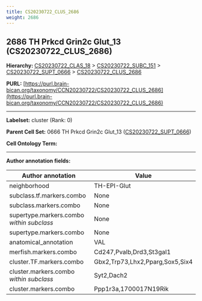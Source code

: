 ```yaml
---
title: CS20230722_CLUS_2686
weight: 2686
---
```

## 2686 TH Prkcd Grin2c Glut_13 (CS20230722_CLUS_2686)
<b>Hierarchy: </b>
[CS20230722_CLAS_18](../CS20230722_CLAS_18) >
[CS20230722_SUBC_151](../CS20230722_SUBC_151) >
[CS20230722_SUPT_0666](../CS20230722_SUPT_0666) >
[CS20230722_CLUS_2686](../CS20230722_CLUS_2686)

**PURL:** [https://purl.brain-bican.org/taxonomy/CCN20230722/CS20230722_CLUS_2686](https://purl.brain-bican.org/taxonomy/CCN20230722/CS20230722_CLUS_2686)

---


**Labelset:** cluster (Rank: 0)

**Parent Cell Set:** 0666 TH Prkcd Grin2c Glut_13 ([CS20230722_SUPT_0666](../CS20230722_SUPT_0666))



**Cell Ontology Term:** 

[MARKER GENES.]: #


---

[TRANSFERRED ANNOTATIONS.]: #


[AUTHOR ANNOTATION FIELDS.]: #


**Author annotation fields:**

| Author annotation | Value |
|-------------------|-------|
|neighborhood|TH-EPI-Glut|
|subclass.tf.markers.combo|None|
|subclass.markers.combo|None|
|supertype.markers.combo _within subclass_|None|
|supertype.markers.combo|None|
|anatomical_annotation|VAL|
|merfish.markers.combo|Cd247,Pvalb,Drd3,St3gal1|
|cluster.TF.markers.combo|Gbx2,Trp73,Lhx2,Pparg,Sox5,Six4|
|cluster.markers.combo _within subclass_|Syt2,Dach2|
|cluster.markers.combo|Ppp1r3a,1700017N19Rik|
